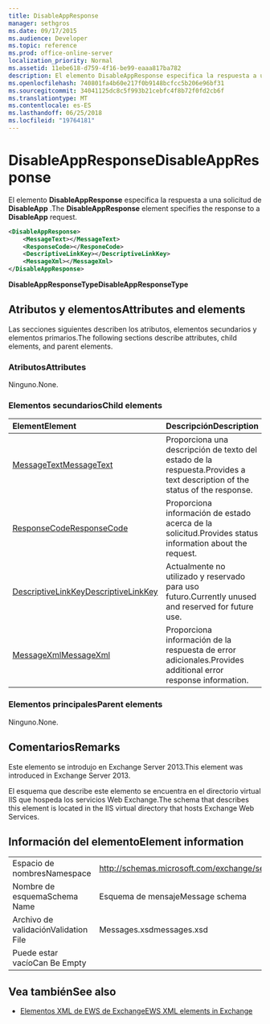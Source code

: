```yaml
---
title: DisableAppResponse
manager: sethgros
ms.date: 09/17/2015
ms.audience: Developer
ms.topic: reference
ms.prod: office-online-server
localization_priority: Normal
ms.assetid: 11ebe618-d759-4f16-be99-eaaa817ba782
description: El elemento DisableAppResponse especifica la respuesta a una solicitud de DisableApp.
ms.openlocfilehash: 740801fa4b60e217f0b9148bcfcc5b206e96bf31
ms.sourcegitcommit: 34041125dc8c5f993b21cebfc4f8b72f0fd2cb6f
ms.translationtype: MT
ms.contentlocale: es-ES
ms.lasthandoff: 06/25/2018
ms.locfileid: "19764181"
---
```

# <a name="disableappresponse"></a><span data-ttu-id="fe3db-103">DisableAppResponse</span><span class="sxs-lookup"><span data-stu-id="fe3db-103">DisableAppResponse</span></span>

<span data-ttu-id="fe3db-104">El elemento **DisableAppResponse** especifica la respuesta a una solicitud de **DisableApp** .</span><span class="sxs-lookup"><span data-stu-id="fe3db-104">The **DisableAppResponse** element specifies the response to a **DisableApp** request.</span></span> 
  
```XML
<DisableAppResponse>
    <MessageText></MessageText>
    <ResponseCode></ResponeCode>
    <DescriptiveLinkKey></DescriptiveLinkKey>
    <MessageXml></MessageXml>
</DisableAppResponse>
```

 <span data-ttu-id="fe3db-105">**DisableAppResponseType**</span><span class="sxs-lookup"><span data-stu-id="fe3db-105">**DisableAppResponseType**</span></span>
## <a name="attributes-and-elements"></a><span data-ttu-id="fe3db-106">Atributos y elementos</span><span class="sxs-lookup"><span data-stu-id="fe3db-106">Attributes and elements</span></span>

<span data-ttu-id="fe3db-107">Las secciones siguientes describen los atributos, elementos secundarios y elementos primarios.</span><span class="sxs-lookup"><span data-stu-id="fe3db-107">The following sections describe attributes, child elements, and parent elements.</span></span>
  
### <a name="attributes"></a><span data-ttu-id="fe3db-108">Atributos</span><span class="sxs-lookup"><span data-stu-id="fe3db-108">Attributes</span></span>

<span data-ttu-id="fe3db-109">Ninguno.</span><span class="sxs-lookup"><span data-stu-id="fe3db-109">None.</span></span>
  
### <a name="child-elements"></a><span data-ttu-id="fe3db-110">Elementos secundarios</span><span class="sxs-lookup"><span data-stu-id="fe3db-110">Child elements</span></span>

|<span data-ttu-id="fe3db-111">**Element**</span><span class="sxs-lookup"><span data-stu-id="fe3db-111">**Element**</span></span>|<span data-ttu-id="fe3db-112">**Descripción**</span><span class="sxs-lookup"><span data-stu-id="fe3db-112">**Description**</span></span>|
|:-----|:-----|
|[<span data-ttu-id="fe3db-113">MessageText</span><span class="sxs-lookup"><span data-stu-id="fe3db-113">MessageText</span></span>](messagetext.md) <br/> |<span data-ttu-id="fe3db-114">Proporciona una descripción de texto del estado de la respuesta.</span><span class="sxs-lookup"><span data-stu-id="fe3db-114">Provides a text description of the status of the response.</span></span>  <br/> |
|[<span data-ttu-id="fe3db-115">ResponseCode</span><span class="sxs-lookup"><span data-stu-id="fe3db-115">ResponseCode</span></span>](responsecode.md) <br/> |<span data-ttu-id="fe3db-116">Proporciona información de estado acerca de la solicitud.</span><span class="sxs-lookup"><span data-stu-id="fe3db-116">Provides status information about the request.</span></span>  <br/> |
|[<span data-ttu-id="fe3db-117">DescriptiveLinkKey</span><span class="sxs-lookup"><span data-stu-id="fe3db-117">DescriptiveLinkKey</span></span>](descriptivelinkkey.md) <br/> |<span data-ttu-id="fe3db-118">Actualmente no utilizado y reservado para uso futuro.</span><span class="sxs-lookup"><span data-stu-id="fe3db-118">Currently unused and reserved for future use.</span></span>  <br/> |
|[<span data-ttu-id="fe3db-119">MessageXml</span><span class="sxs-lookup"><span data-stu-id="fe3db-119">MessageXml</span></span>](messagexml.md) <br/> |<span data-ttu-id="fe3db-120">Proporciona información de la respuesta de error adicionales.</span><span class="sxs-lookup"><span data-stu-id="fe3db-120">Provides additional error response information.</span></span>  <br/> |
   
### <a name="parent-elements"></a><span data-ttu-id="fe3db-121">Elementos principales</span><span class="sxs-lookup"><span data-stu-id="fe3db-121">Parent elements</span></span>

<span data-ttu-id="fe3db-122">Ninguno.</span><span class="sxs-lookup"><span data-stu-id="fe3db-122">None.</span></span>
  
## <a name="remarks"></a><span data-ttu-id="fe3db-123">Comentarios</span><span class="sxs-lookup"><span data-stu-id="fe3db-123">Remarks</span></span>

<span data-ttu-id="fe3db-124">Este elemento se introdujo en Exchange Server 2013.</span><span class="sxs-lookup"><span data-stu-id="fe3db-124">This element was introduced in Exchange Server 2013.</span></span>
  
<span data-ttu-id="fe3db-125">El esquema que describe este elemento se encuentra en el directorio virtual IIS que hospeda los servicios Web Exchange.</span><span class="sxs-lookup"><span data-stu-id="fe3db-125">The schema that describes this element is located in the IIS virtual directory that hosts Exchange Web Services.</span></span>
  
## <a name="element-information"></a><span data-ttu-id="fe3db-126">Información del elemento</span><span class="sxs-lookup"><span data-stu-id="fe3db-126">Element information</span></span>

|||
|:-----|:-----|
|<span data-ttu-id="fe3db-127">Espacio de nombres</span><span class="sxs-lookup"><span data-stu-id="fe3db-127">Namespace</span></span>  <br/> |http://schemas.microsoft.com/exchange/services/2006/messages  <br/> |
|<span data-ttu-id="fe3db-128">Nombre de esquema</span><span class="sxs-lookup"><span data-stu-id="fe3db-128">Schema Name</span></span>  <br/> |<span data-ttu-id="fe3db-129">Esquema de mensaje</span><span class="sxs-lookup"><span data-stu-id="fe3db-129">Message schema</span></span>  <br/> |
|<span data-ttu-id="fe3db-130">Archivo de validación</span><span class="sxs-lookup"><span data-stu-id="fe3db-130">Validation File</span></span>  <br/> |<span data-ttu-id="fe3db-131">Messages.xsd</span><span class="sxs-lookup"><span data-stu-id="fe3db-131">messages.xsd</span></span>  <br/> |
|<span data-ttu-id="fe3db-132">Puede estar vacío</span><span class="sxs-lookup"><span data-stu-id="fe3db-132">Can Be Empty</span></span>  <br/> ||
   
## <a name="see-also"></a><span data-ttu-id="fe3db-133">Vea también</span><span class="sxs-lookup"><span data-stu-id="fe3db-133">See also</span></span>

- [<span data-ttu-id="fe3db-134">Elementos XML de EWS de Exchange</span><span class="sxs-lookup"><span data-stu-id="fe3db-134">EWS XML elements in Exchange</span></span>](ews-xml-elements-in-exchange.md)

